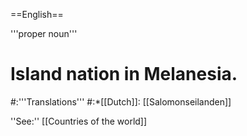 ==English==

'''proper noun'''

# Island nation in Melanesia.
#:'''Translations'''
#:*[[Dutch]]: [[Salomonseilanden]]

''See:'' [[Countries of the world]]